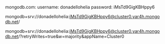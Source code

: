 
mongodb.com:
username: donadellohelia
password: iMsTd9GigKBHppy6

mongodb+srv://donadellohelia:iMsTd9GigKBHppy6@cluster0.yar4h.mongodb.net/

mongodb+srv://donadellohelia:iMsTd9GigKBHppy6@cluster0.yar4h.mongodb.net/?retryWrites=true&w=majority&appName=Cluster0